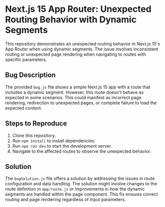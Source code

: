# Next.js 15 App Router: Unexpected Routing Behavior with Dynamic Segments

This repository demonstrates an unexpected routing behavior in Next.js 15's App Router when using dynamic segments.  The issue involves inconsistent routing or unexpected page rendering when navigating to routes with specific parameters.

## Bug Description

The provided `bug.js` file shows a simple Next.js 15 app with a route that includes a dynamic segment.  However, this route doesn't behave as expected in some scenarios. This could manifest as incorrect page rendering, redirection to unexpected pages, or complete failure to load the expected content. 

## Steps to Reproduce

1. Clone this repository.
2. Run `npm install` to install dependencies.
3. Run `npm run dev` to start the development server.
4. Navigate to the affected routes to observe the unexpected behavior.

## Solution

The `bugSolution.js` file offers a solution by addressing the issues in route configuration and data handling.  The solution might involve changes to the route definition in `app/route.js` or improvements in how the dynamic segments are handled within the page component. This fix ensures correct routing and page rendering regardless of input parameters.
